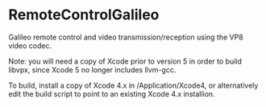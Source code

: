 RemoteControlGalileo
=========

Galileo remote control and video transmission/reception using the VP8 video codec. 

Note: you will need a copy of Xcode prior to version 5 in order to build libvpx, since Xcode 5 no longer includes llvm-gcc.

To build, install a copy of Xcode 4.x in /Application/Xcode4, or alternatively edit the build script to point to an existing Xcode 4.x installion.
